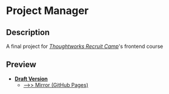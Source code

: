 # Project Manager
## Description
A final project for [*Thoughtworks Recruit Camp*](https://github.com/thoughtworks-recruit-camp)'s frontend course
## Preview
* [**Draft Version**](http://ali-ecs.truman.pro:28080/)
  * [-->> Mirror (GitHub Pages)](https://meizhu812.github.io/project-manager/index.html)
